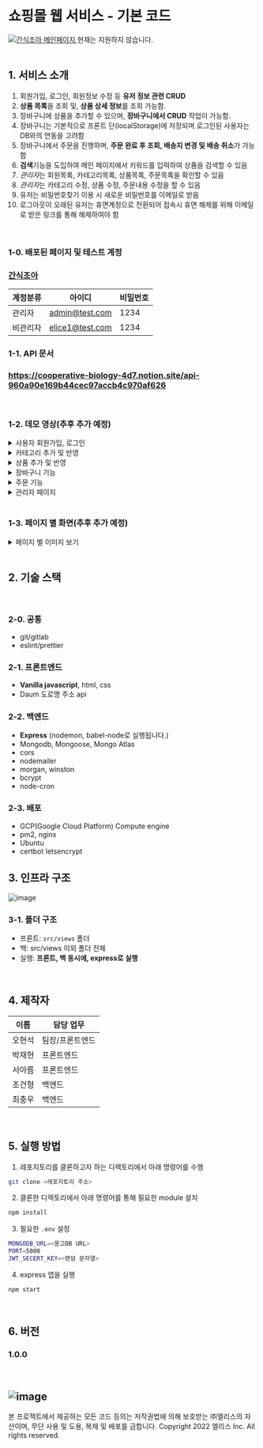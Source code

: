 # 쇼핑몰 웹 서비스 - 기본 코드

<div>

<a href="https://kdt-sw3-team05.elicecoding.com">
  <img alt="간식조아 메인페이지" src="https://i.ibb.co/7NCW9XV/main.png">
</a>
현재는 지원하지 않습니다.

</div>

<br />

## 1. 서비스 소개

1. 회원가입, 로그인, 회원정보 수정 등 **유저 정보 관련 CRUD**
2. **상품 목록**을 조회 및, **상품 상세 정보**를 조회 가능함.
3. 장바구니에 상품을 추가할 수 있으며, **장바구니에서 CRUD** 작업이 가능함.
4. 장바구니는 기본적으로 프론트 단(localStorage)에 저장되며 로그인된 사용자는 DB와의 연동을 고려함
5. 장바구니에서 주문을 진행하며, **주문 완료 후 조회, 배송지 변경 및 배송 취소**가 가능함
6. **검색**기능을 도입하여 메인 페이지에서 키워드를 입력하여 상품을 검색할 수 있음
7. *관리자*는 회원목록, 카테고리목록, 상품목록, 주문목록을 확인할 수 있음
8. *관리자*는 카테고리 수정, 상품 수정, 주문내용 수정을 할 수 있음
9. 유저는 비밀번호찾기 이용 시 새로운 비밀번호를 이메일로 받음
10. 로그아웃이 오래된 유저는 휴면계정으로 전환되어 접속시 휴면 해제를 위해 이메일로 받은 링크를 통해 해제하여야 함

<br />

### 1-0. 배포된 페이지 및 테스트 계정

### [간식조아](https://kdt-sw3-team05.elicecoding.com/)

| 계정분류 | 아이디          | 비밀번호 |
| -------- | --------------- | -------- |
| 관리자   | admin@test.com  | 1234     |
| 비관리자 | elice1@test.com | 1234     |

### 1-1. API 문서

### https://cooperative-biology-4d7.notion.site/api-960a90e169b44cec97accb4c970af626

<br>

### 1-2. 데모 영상(추후 추가 예정)

<details><summary>사용자 회원가입, 로그인</summary>

![image](https://user-images.githubusercontent.com/91174156/172159634-1e105633-9948-464e-a540-5429200a1353.gif)

</details>

<details><summary>카테고리 추가 및 반영</summary>

추후 관련 영상을 삽입하세요 (하기 2가지 방법 가능)

1. 화면녹화 -> 유튜브 업로드 -> 유튜브 링크 삽입
2. 화면움짤녹화 -> 움짤삽입 (https://www.screentogif.com/ 활용가능)

</details>

<details><summary>상품 추가 및 반영</summary>

추후 관련 영상을 삽입하세요 (하기 2가지 방법 가능)

1. 화면녹화 -> 유튜브 업로드 -> 유튜브 링크 삽입
2. 화면움짤녹화 -> 움짤삽입 (https://www.screentogif.com/ 활용가능)

</details>

<details><summary>장바구니 기능</summary>

추후 관련 영상을 삽입하세요 (하기 2가지 방법 가능)

1. 화면녹화 -> 유튜브 업로드 -> 유튜브 링크 삽입
2. 화면움짤녹화 -> 움짤삽입 (https://www.screentogif.com/ 활용가능)

</details>

<details><summary>주문 기능</summary>

추후 관련 영상을 삽입하세요 (하기 2가지 방법 가능)

1. 화면녹화 -> 유튜브 업로드 -> 유튜브 링크 삽입
2. 화면움짤녹화 -> 움짤삽입 (https://www.screentogif.com/ 활용가능)

</details>

<details><summary>관리자 페이지</summary>

추후 관련 영상을 삽입하세요 (하기 2가지 방법 가능)

1. 화면녹화 -> 유튜브 업로드 -> 유튜브 링크 삽입
2. 화면움짤녹화 -> 움짤삽입 (https://www.screentogif.com/ 활용가능)

</details>

<br />

### 1-3. 페이지 별 화면(추후 추가 예정)

<details>
<summary> 페이지 별 이미지 보기</summary>

|                                              |                                              |
| -------------------------------------------- | -------------------------------------------- |
| ![image](https://i.ibb.co/7NCW9XV/main.png)  | ![image](https://i.ibb.co/PNqZdJv/image.png) |
| 메인 페이지                                  | 회원가입 페이지                              |
| ![image](https://i.ibb.co/2YvVmhV/image.png) | ![image](https://i.ibb.co/xCFmkTH/image.png) |
| 로그인 페이지                                | 상품 목록 페이지                             |
| ![image](https://i.ibb.co/wBN0HnQ/image.png) | ![image](https://i.ibb.co/wYS7Ssx/image.png) |
| 상품 상세 페이지                             | 장바구니 페이지                              |
| ![image](https://i.ibb.co/pyBmrz2/image.png) | ![image](https://i.ibb.co/nQBzdMg/image.png) |
| 내 정보 페이지                               | 내 정보 수정 페이지                          |
| ![image](https://i.ibb.co/FxvLCTn/image.png) | ![image](https://i.ibb.co/ZhNjGpR/image.png) |
| 결제 페이지                                  | 결제내역(주문/배송) 페이지                   |
| ![image](https://i.ibb.co/0q3F2X4/image.png) | ![image](https://i.ibb.co/vL2wrqs/image.png) |
| 결제 내역 상세 페이지                        | 결제(배송)정보 수정 페이지                   |
| ![image](https://i.ibb.co/1dB2dYk/image.png) | ![image](https://i.ibb.co/KK70zNQ/image.png) |
| 관리자 메인 페이지                           | 관리자 카테고리 관리 페이지                  |
| ![image](https://i.ibb.co/TPXs9sy/image.png) | ![image](https://i.ibb.co/b1DQGQh/image.png) |
| 관리자 카테고리 수정 페이지                  | 관리자 상품 관리 페이지                      |
| ![image](https://i.ibb.co/yf0nvFv/image.png) | ![image](https://i.ibb.co/GQbfV0W/image.png) |
| 관리자 상품 추가 페이지                      | 관리자 상품 상세/수정 페이지                 |
| ![image](https://i.ibb.co/WzpHS6Q/image.png) | ![image](https://i.ibb.co/G0xWzpN/image.png) |
| 관리자 유저 관리 페이지                      | 관리자 유저 상세 페이지                      |
| ![image](https://i.ibb.co/DzrMmmc/image.png) | ![image](https://i.ibb.co/qdMZQrD/image.png) |
| 관리자 주문 목록 페이지                      | 관리자 주문 상세/수정 페이지                 |

</details>

<br />

## 2. 기술 스택

<!-- ![image](https://i.ibb.co/N34mXzy/image.png) -->

<br />

### 2-0. 공통

- git/gitlab
- eslint/prettier

### 2-1. 프론트엔드

- **Vanilla javascript**, html, css
- Daum 도로명 주소 api

### 2-2. 백엔드

- **Express** (nodemon, babel-node로 실행됩니다.)
- Mongodb, Mongoose, Mongo Atlas
- cors
- nodemailer
- morgan, winston
- bcrypt
- node-cron

### 2-3. 배포

- GCP(Google Cloud Platform) Compute engine
- pm2, nginx
- Ubuntu
- certbot letsencrypt

## 3. 인프라 구조

![image](https://i.ibb.co/9tGxmx0/image.png)<br />

### 3-1. 폴더 구조

- 프론트: `src/views` 폴더
- 백: src/views 이외 폴더 전체
- 실행: **프론트, 백 동시에, express로 실행**

<br />

## 4. 제작자

| 이름   | 담당 업무       |
| ------ | --------------- |
| 오현석 | 팀장/프론트엔드 |
| 박재현 | 프론트엔드      |
| 서아름 | 프론트엔드      |
| 조건형 | 백엔드          |
| 최충우 | 백엔드          |

<br />

## 5. 실행 방법

1. 레포지토리를 클론하고자 하는 디렉토리에서 아래 명령어를 수행

```bash
git clone <레포지토리 주소>
```

2. 클론한 디렉토리에서 아래 명령어를 통해 필요한 module 설치

```bash
npm install
```

3. 필요한 `.env` 설정

```bash
MONGODB_URL=<몽고DB URL>
PORT=5000
JWT_SECERT_KEY=<랜덤 문자열>
```

4. express 앱을 실행

```bash
npm start
```

<br>

## 6. 버전

### 1.0.0

<br>

<!-- ## 7. FAQ

<details><summary>1. 배포된 페이지는 어디에서 확인할 수 있나요?</summary>

  <p>
    https://kdt-sw3-team05.elicecoding.com/ 에서 확인하실 수 있습니다
  </p>

</details> -->

![image](https://i.ibb.co/nn69vtN/image.png)
---

본 프로젝트에서 제공하는 모든 코드 등의는 저작권법에 의해 보호받는 ㈜엘리스의 자산이며, 무단 사용 및 도용, 복제 및 배포를 금합니다.
Copyright 2022 엘리스 Inc. All rights reserved.
